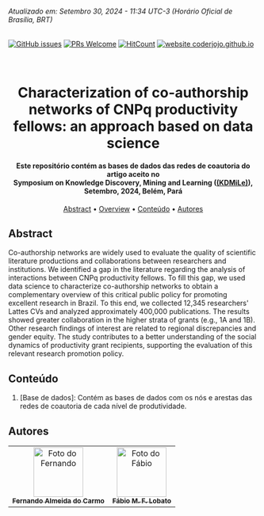 ###### Atualizado em: Setembro 30, 2024 - 11:34 UTC-3 (Horário Oficial de Brasília, BRT)

[![GitHub issues](https://img.shields.io/github/issues/fabiolobato/SBSI_turismo)](https://github.com/fabiolobato/SBSI_turismo/issues) 
[![PRs Welcome](https://img.shields.io/badge/PRs-welcome-yellow.svg?style=flat-square)](https://github.com/fabiolobato/SBSI_turismo/pulls) 
[![HitCount](https://views.whatilearened.today/views/github/fabiolobato/SBSI_turismo.svg)](https://github.com/fabiolobato/SBSI_turismo) 
[![website coderjojo.github.io](https://img.shields.io/website-up-down-yellow-red/http/coderjojo.github.io/creative-profile-readme.svg)](http://laca-ufopa.com.br/)




<h1 align="center">
  <br>
   Characterization of co-authorship networks of CNPq productivity fellows: an approach based on data science
  <br>
</h1>

<h4 align="center">Este repositório contém as bases de dados das redes de coautoria do artigo aceito no <br> Symposium on Knowledge Discovery, Mining and Learning (<a href="(https://bracis.sbc.org.br/2024/kdmile-2024/)">(KDMiLe)</a>), Setembro, 2024, Belém, Pará</h4>

<p align="center">
  <a href="#abstract">Abstract</a> •
  <a href="#overview">Overview</a> •
  <a href="#conteúdo">Conteúdo</a> •
  <a href="#autores">Autores</a>
</p>

## Abstract

Co-authorship networks are widely used to evaluate the quality of scientific literature productions and collaborations between researchers and institutions. We identified a gap in the literature regarding the analysis of interactions between CNPq productivity fellows. To fill this gap, we used data science to characterize co-authorship networks to obtain a complementary overview of this critical public policy for promoting excellent research in Brazil. To this end, we collected 12,345 researchers' Lattes CVs and analyzed approximately 400,000 publications. The results showed greater collaboration in the higher strata of grants (e.g., 1A and 1B). Other research findings of interest are related to regional discrepancies and gender equity. The study contributes to a better understanding of the social dynamics of productivity grant recipients, supporting the evaluation of this relevant research promotion policy.



## Conteúdo
1. [Base de dados]: Contém as bases de dados com os nós e arestas das redes de coautoria de cada nível de produtividade.

## Autores 
<!-- Gabriele de S. Araújo, Jonathan O. Fernandez, Marcelino S. da Silva, Fábio M.F. Lobato -->
<table>
  <tr>
     <td align="center">
      <a href="http://lattes.cnpq.br/2201818644935012">
        <img src="https://avatars.githubusercontent.com/u/57629887?v=4" width="100px;" alt="Foto do Fernando"/><br>
        <sub>
          <b>Fernando Almeida do Carmo</b>
        </sub>
      </a>
    </td>
    <td align="center">
      <a href="http://lattes.cnpq.br/8320014491229434">
        <img src="https://avatars.githubusercontent.com/u/42838538?s=400&u=2c84a1c1abde336396f4c305bcd713ada6748b31&v=4" width="100px;" alt="Foto do Fábio"/><br>
        <sub>
          <b>Fábio M. F. Lobato</b>
        </sub>
      </a>
    </td>
  </tr>
</table>


